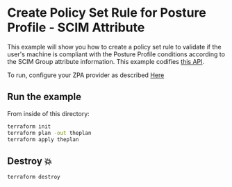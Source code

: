 # Create Policy Set Rule for Posture Profile - SCIM Attribute

This example will show you how to create a policy set rule to validate if the user's machine is compliant with the Posture Profile conditions according to the SCIM Group attribute information.
This example codifies [this API](https://help.zscaler.com/zpa/api-reference#/policy-set-controller).

To run, configure your ZPA provider as described [Here](https://github.com/SecurityGeekIO/terraform-provider-zpa/blob/master/website/docs/index.html.markdown)

## Run the example

From inside of this directory:

```bash
terraform init
terraform plan -out theplan
terraform apply theplan
```

## Destroy 💥

```bash
terraform destroy
```
